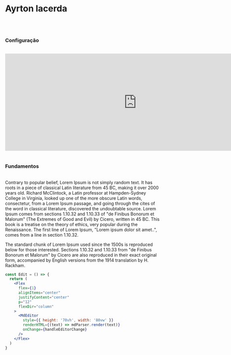 # Ayrton lacerda
<br /><br />

### Configuração
<br />
<iframe  width="850" height="315" src="https://www.youtube.com/embed/Bs0SLTCZUr8" title="YouTube video player" frameborder="0" allow="accelerometer; autoplay; clipboard-write; encrypted-media; gyroscope; picture-in-picture" allowfullscreen></iframe>
<br /><br />

### Fundamentos
<br />
Contrary to popular belief, Lorem Ipsum is not simply random text. It has roots in a piece of classical Latin literature from 45 BC, making it over 2000 years old. Richard McClintock, a Latin professor at Hampden-Sydney College in Virginia, looked up one of the more obscure Latin words, consectetur, from a Lorem Ipsum passage, and going through the cites of the word in classical literature, discovered the undoubtable source. Lorem Ipsum comes from sections 1.10.32 and 1.10.33 of "de Finibus Bonorum et Malorum" (The Extremes of Good and Evil) by Cicero, written in 45 BC. This book is a treatise on the theory of ethics, very popular during the Renaissance. The first line of Lorem Ipsum, "Lorem ipsum dolor sit amet..", comes from a line in section 1.10.32.

The standard chunk of Lorem Ipsum used since the 1500s is reproduced below for those interested. Sections 1.10.32 and 1.10.33 from "de Finibus Bonorum et Malorum" by Cicero are also reproduced in their exact original form, accompanied by English versions from the 1914 translation by H. Rackham.
<br />

```jsx
const Edit = () => {
  return (
    <Flex
      flex={1}
      alignItems="center"
      justifyContent="center"
      p="12"
      flexDir="column"
    >
      <MdEditor
        style={{ height: '70vh', width: '80vw' }}
        renderHTML={(text) => mdParser.render(text)}
        onChange={handleEditorChange}
      />
    </Flex>
  )
}

```
